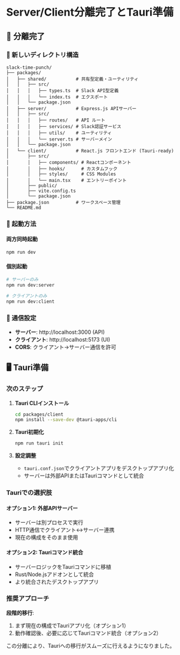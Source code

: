 # Server/Client分離完了とTauri準備

## 🎉 分離完了

### 📁 新しいディレクトリ構造

```
slack-time-punch/
├── packages/
│   ├── shared/           # 共有型定義・ユーティリティ
│   │   ├── src/
│   │   │   ├── types.ts  # Slack API型定義
│   │   │   └── index.ts  # エクスポート
│   │   └── package.json
│   ├── server/           # Express.js APIサーバー
│   │   ├── src/
│   │   │   ├── routes/   # API ルート
│   │   │   ├── services/ # Slack認証サービス
│   │   │   ├── utils/    # ユーティリティ
│   │   │   └── server.ts # サーバーメイン
│   │   └── package.json
│   └── client/           # React.js フロントエンド (Tauri-ready)
│       ├── src/
│       │   ├── components/ # Reactコンポーネント
│       │   ├── hooks/      # カスタムフック
│       │   ├── styles/     # CSS Modules
│       │   └── main.tsx    # エントリーポイント
│       ├── public/
│       ├── vite.config.ts
│       └── package.json
├── package.json          # ワークスペース管理
└── README.md
```

### 🚀 起動方法

#### 両方同時起動
```bash
npm run dev
```

#### 個別起動
```bash
# サーバーのみ
npm run dev:server

# クライアントのみ  
npm run dev:client
```

### 🔗 通信設定

- **サーバー**: http://localhost:3000 (API)
- **クライアント**: http://localhost:5173 (UI)
- **CORS**: クライアント→サーバー通信を許可

## 🖥️ Tauri準備

### 次のステップ

1. **Tauri CLIインストール**
   ```bash
   cd packages/client
   npm install --save-dev @tauri-apps/cli
   ```

2. **Tauri初期化**
   ```bash
   npm run tauri init
   ```

3. **設定調整**
   - `tauri.conf.json`でクライアントアプリをデスクトップアプリ化
   - サーバーは外部APIまたはTauriコマンドとして統合

### Tauriでの選択肢

#### オプション1: 外部APIサーバー
- サーバーは別プロセスで実行
- HTTP通信でクライアント↔サーバー連携
- 現在の構成をそのまま使用

#### オプション2: Tauriコマンド統合
- サーバーロジックをTauriコマンドに移植
- Rust/Node.jsアドオンとして統合
- より統合されたデスクトップアプリ

### 推奨アプローチ

**段階的移行**:
1. まず現在の構成でTauriアプリ化（オプション1）
2. 動作確認後、必要に応じてTauriコマンド統合（オプション2）

この分離により、Tauriへの移行がスムーズに行えるようになりました。

